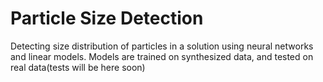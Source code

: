 # Particle Size Detection
Detecting size distribution of particles in a solution using neural networks and linear models. 
Models are trained on synthesized data, and tested on real data(tests will be here soon)
